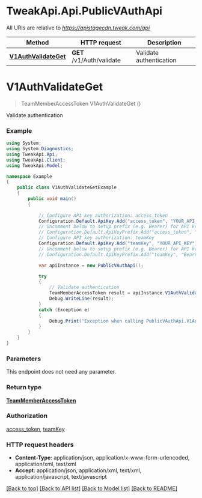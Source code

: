 # TweakApi.Api.PublicVAuthApi

All URIs are relative to *https://apistagecdn.tweak.com/api*

Method | HTTP request | Description
------------- | ------------- | -------------
[**V1AuthValidateGet**](PublicVAuthApi.md#v1authvalidateget) | **GET** /v1/Auth/validate | Validate authentication


<a name="v1authvalidateget"></a>
# **V1AuthValidateGet**
> TeamMemberAccessToken V1AuthValidateGet ()

Validate authentication

### Example
```csharp
using System;
using System.Diagnostics;
using TweakApi.Api;
using TweakApi.Client;
using TweakApi.Model;

namespace Example
{
    public class V1AuthValidateGetExample
    {
        public void main()
        {
            
            // Configure API key authorization: access_token
            Configuration.Default.ApiKey.Add("access_token", "YOUR_API_KEY");
            // Uncomment below to setup prefix (e.g. Bearer) for API key, if needed
            // Configuration.Default.ApiKeyPrefix.Add("access_token", "Bearer");
            // Configure API key authorization: teamKey
            Configuration.Default.ApiKey.Add("teamKey", "YOUR_API_KEY");
            // Uncomment below to setup prefix (e.g. Bearer) for API key, if needed
            // Configuration.Default.ApiKeyPrefix.Add("teamKey", "Bearer");

            var apiInstance = new PublicVAuthApi();

            try
            {
                // Validate authentication
                TeamMemberAccessToken result = apiInstance.V1AuthValidateGet();
                Debug.WriteLine(result);
            }
            catch (Exception e)
            {
                Debug.Print("Exception when calling PublicVAuthApi.V1AuthValidateGet: " + e.Message );
            }
        }
    }
}
```

### Parameters
This endpoint does not need any parameter.

### Return type

[**TeamMemberAccessToken**](TeamMemberAccessToken.md)

### Authorization

[access_token](../README.md#access_token), [teamKey](../README.md#teamKey)

### HTTP request headers

 - **Content-Type**: application/json, application/x-www-form-urlencoded, application/xml, text/xml
 - **Accept**: application/json, application/xml, text/xml, application/javascript, text/javascript

[[Back to top]](#) [[Back to API list]](../README.md#documentation-for-api-endpoints) [[Back to Model list]](../README.md#documentation-for-models) [[Back to README]](../README.md)

